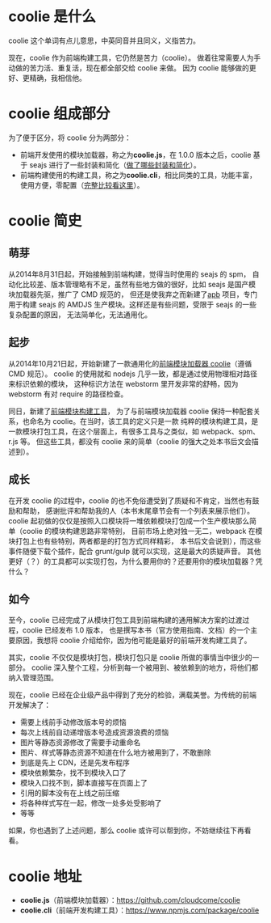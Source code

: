 # coolie 是什么
coolie 这个单词有点儿意思，中英同音并且同义，义指苦力。

现在，coolie 作为前端构建工具，它仍然是苦力（coolie）。
做着往常需要人为手动做的苦力活、重复活，现在都全部交给 coolie 来做。
因为 coolie 能够做的更好、更精确，我相信他。



# coolie 组成部分
为了便于区分，将 coolie 分为两部分：

- 前端开发使用的模块加载器，称之为**coolie.js**，在 1.0.0 版本之后，coolie 基于 seajs 进行了一些封装和简化（[做了哪些封装和简化](./coolie-vs-seajs.md)）。
- 前端构建使用的构建工具，称之为**coolie.cli**，相比同类的工具，功能丰富，使用方便，零配置（[完整比较看这里](./advantage.md)）。



# coolie 简史

## 萌芽
从2014年8月31日起，开始接触到前端构建，觉得当时使用的 seajs 的 spm，
自动化比较差、版本管理略有不足，虽然有些地方做的很好，比如 seajs 是国产模块加载器先驱，推广了 CMD 规范的，
但还是使我弃之而新建了[apb](https://github.com/cloudcome/nodejs-apb)
项目，专门用于构建 seajs 的 AMDJS 生产模块。这样还是有些问题，受限于 seajs 的一些复杂配置的原因，
无法简单化，无法通用化。

## 起步
从2014年10月21日起，开始新建了一款通用化的[前端模块加载器 coolie](https://github.com/cloudcome/coolie)（遵循 CMD 规范）。
coolie 的使用就和 nodejs 几乎一致，都是通过使用物理相对路径来标识依赖的模块，
这种标识方法在 webstorm 里开发非常的舒畅，因为 webstorm 有对 require 的路径检查。

同日，新建了[前端模块构建工具](https://github.com/cloudcome/nodejs-coolie)，
为了与前端模块加载器 coolie 保持一种配套关系，也命名为 coolie。在当时，该工具的定义只是一款
纯粹的模块构建工具，是一款模块打包工具，在这个层面上，有很多工具与之类似，如 webpack、spm、r.js 等。
但这些工具，都没有 coolie 来的简单（coolie 的强大之处本书后文会描述到）。

## 成长
在开发 coolie 的过程中，coolie 的也不免俗遭受到了质疑和不肯定，当然也有鼓励和帮助，
感谢批评和帮助我的人（本书末尾章节会有一个列表来展示他们）。
coolie 起初做的仅仅是按照入口模块将一堆依赖模块打包成一个生产模块那么简单（coolie 的模块构建思路非常特别，
目前市场上绝对独一无二，webpack 在模块打包上也有些特别，两者都是的打包方式同样精彩，
本书后文会说到），而这些事件随便下载个插件，配合 grunt/gulp 就可以实现，这是最大的质疑声音。
其他更好（？）的工具都可以实现打包，为什么要用你的？还要用你的模块加载器？凭什么？

## 如今
至今，coolie 已经完成了从模块打包工具到前端构建的通用解决方案的过渡过程，coolie 已经发布 1.0 版本，
也是撰写本书（官方使用指南、文档）的一个主要原因，我想将 coolie 介绍给你，因为他可能是最好的前端开发构建工具了。

其实，coolie 不仅仅是模块打包，模块打包只是 coolie 所做的事情当中很少的一部分。
coolie 深入整个工程，分析到每一个被用到、被依赖到的地方，将他们都纳入管理范围。

现在，coolie 已经在企业级产品中得到了充分的检验，满载美誉。为传统的前端开发解决了：

- 需要上线前手动修改版本号的烦恼
- 每次上线前自动递增版本号造成资源浪费的烦恼
- 图片等静态资源修改了需要手动重命名
- 图片、样式等静态资源不知道在什么地方被用到了，不敢删除
- 到底是先上 CDN，还是先发布程序
- 模块依赖繁杂，找不到模块入口了
- 模块入口找不到，脚本直接写在页面上了
- 引用的脚本没有在上线之前压缩
- 将各种样式写在一起，修改一处多处受影响了
- 等等

如果，你也遇到了上述问题，那么 coolie 或许可以帮到你，不妨继续往下再看看。




# coolie 地址
- **coolie.js**（前端模块加载器）：<https://github.com/cloudcome/coolie>
- **coolie.cli**（前端开发构建工具）：<https://www.npmjs.com/package/coolie>




